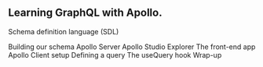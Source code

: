 ## Learning GraphQL with Apollo.


Schema definition language (SDL)

Building our schema
Apollo Server
Apollo Studio Explorer
The front-end app
Apollo Client setup
Defining a query
The useQuery hook
Wrap-up
